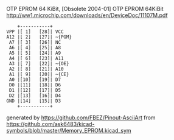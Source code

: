 OTP EPROM 64 KiBit, [Obsolete 2004-01]
OTP EPROM 64KiBit
http://ww1.microchip.com/downloads/en/DeviceDoc/11107M.pdf


	    +-----------+
	VPP |[ 1]   [28]| VCC
	A12 |[ 2]   [27]| ~{PGM}
	 A7 |[ 3]   [26]| NC
	 A6 |[ 4]   [25]| A8
	 A5 |[ 5]   [24]| A9
	 A4 |[ 6]   [23]| A11
	 A3 |[ 7]   [22]| ~{OE}
	 A2 |[ 8]   [21]| A10
	 A1 |[ 9]   [20]| ~{CE}
	 A0 |[10]   [19]| D7
	 D0 |[11]   [18]| D6
	 D1 |[12]   [17]| D5
	 D2 |[13]   [16]| D4
	GND |[14]   [15]| D3
	    +-----------+


generated by https://github.com/FBEZ/Pinout-AsciiArt from https://github.com/ask6483/kicad-symbols/blob/master/Memory_EPROM.kicad_sym